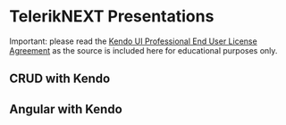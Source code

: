 TelerikNEXT Presentations
=========================

Important: please read the [Kendo UI Professional End User License Agreement](http://www.telerik.com/purchase/license-agreement/kendo-ui-professional) as the source is included here for educational purposes only.

## CRUD with Kendo 

## Angular with Kendo
